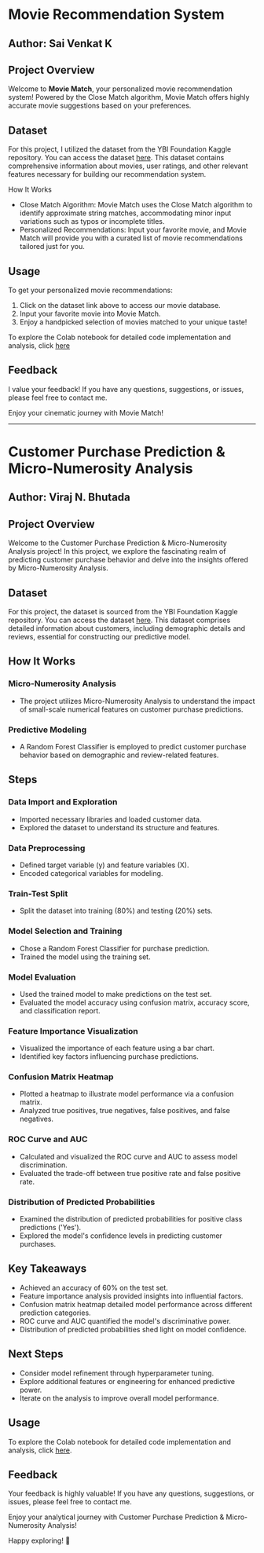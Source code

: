 # Movie Recommendation System

## Author: Sai Venkat K

## Project Overview

Welcome to **Movie Match**, your personalized movie recommendation system! Powered by the Close Match algorithm, Movie Match offers highly accurate movie suggestions based on your preferences.

## Dataset

For this project, I utilized the dataset from the YBI Foundation Kaggle repository. You can access the dataset [here](https://github.com/YBIFoundation/Dataset/raw/main/Customer%20Purchase.csv). This dataset contains comprehensive information about movies, user ratings, and other relevant features necessary for building our recommendation system.

How It Works

- Close Match Algorithm: Movie Match uses the Close Match algorithm to identify approximate string matches, accommodating minor input variations such as typos or incomplete titles.
- Personalized Recommendations: Input your favorite movie, and Movie Match will provide you with a curated list of movie recommendations tailored just for you.

## Usage

To get your personalized movie recommendations:
1. Click on the dataset link above to access our movie database.
2. Input your favorite movie into Movie Match.
3. Enjoy a handpicked selection of movies matched to your unique taste!

To explore the Colab notebook for detailed code implementation and analysis, click [here](https://colab.research.google.com/github/virajbhutada/ybi_foundation-task/blob/main/Movie%20Recommendation%20System/Movie_Recommendation_System_Colab%20(1).ipynb)

## Feedback

I value your feedback! If you have any questions, suggestions, or issues, please feel free to contact me.

Enjoy your cinematic journey with Movie Match!

----

# Customer Purchase Prediction & Micro-Numerosity Analysis

## Author: Viraj N. Bhutada

## Project Overview

Welcome to the Customer Purchase Prediction & Micro-Numerosity Analysis project! In this project, we explore the fascinating realm of predicting customer purchase behavior and delve into the insights offered by Micro-Numerosity Analysis.

## Dataset
For this project, the dataset is sourced from the YBI Foundation Kaggle repository. You can access the dataset [here](https://github.com/YBIFoundation/Dataset/raw/main/Customer%20Purchase.csv). This dataset comprises detailed information about customers, including demographic details and reviews, essential for constructing our predictive model.

## How It Works
### Micro-Numerosity Analysis
- The project utilizes Micro-Numerosity Analysis to understand the impact of small-scale numerical features on customer purchase predictions.
  
### Predictive Modeling
- A Random Forest Classifier is employed to predict customer purchase behavior based on demographic and review-related features.

## Steps

### Data Import and Exploration
- Imported necessary libraries and loaded customer data.
- Explored the dataset to understand its structure and features.

### Data Preprocessing
- Defined target variable (y) and feature variables (X).
- Encoded categorical variables for modeling.

### Train-Test Split
- Split the dataset into training (80%) and testing (20%) sets.

### Model Selection and Training
- Chose a Random Forest Classifier for purchase prediction.
- Trained the model using the training set.

### Model Evaluation
- Used the trained model to make predictions on the test set.
- Evaluated the model accuracy using confusion matrix, accuracy score, and classification report.

### Feature Importance Visualization
- Visualized the importance of each feature using a bar chart.
- Identified key factors influencing purchase predictions.

### Confusion Matrix Heatmap
- Plotted a heatmap to illustrate model performance via a confusion matrix.
- Analyzed true positives, true negatives, false positives, and false negatives.

### ROC Curve and AUC
- Calculated and visualized the ROC curve and AUC to assess model discrimination.
- Evaluated the trade-off between true positive rate and false positive rate.

### Distribution of Predicted Probabilities
- Examined the distribution of predicted probabilities for positive class predictions ('Yes').
- Explored the model's confidence levels in predicting customer purchases.

## Key Takeaways
- Achieved an accuracy of 60% on the test set.
- Feature importance analysis provided insights into influential factors.
- Confusion matrix heatmap detailed model performance across different prediction categories.
- ROC curve and AUC quantified the model's discriminative power.
- Distribution of predicted probabilities shed light on model confidence.

## Next Steps
- Consider model refinement through hyperparameter tuning.
- Explore additional features or engineering for enhanced predictive power.
- Iterate on the analysis to improve overall model performance.

## Usage
To explore the Colab notebook for detailed code implementation and analysis, click [here](https://colab.research.google.com/github/virajbhutada/ybi_foundation-task/blob/main/Micro_Numerosity_Analysis_Customer_Purchase_Prediction.ipynb#scrollTo=xZkOqL3Bu1SL).

## Feedback
Your feedback is highly valuable! If you have any questions, suggestions, or issues, please feel free to contact me.

Enjoy your analytical journey with Customer Purchase Prediction & Micro-Numerosity Analysis!




Happy exploring! 🚀




